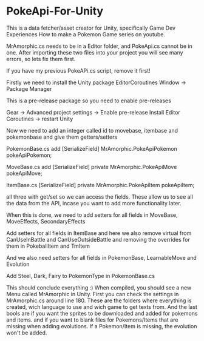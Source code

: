 # PokeApi-For-Unity

This is a data fetcher/asset creator for Unity, specifically Game Dev Experiences How to make a Pokemon Game series on youtube.

MrAmorphic.cs needs to be in a Editor folder, and PokeApi.cs cannot be in one.
After importing these two files into your project you will see many errors, so lets fix them first.

If you have my previous PokeAPi.cs script, remove it first!

Firstly we need to install the Unity package EditorCoroutines
Window -> Package Manager

This is a pre-release package so you need to enable pre-releases

Gear -> Advanced project settings -> Enable pre-release
Install Editor Coroutines -> restart Unity

Now we need to add an integer called id to movebase, itembase and pokemonbase and give them getters/setters

PokemonBase.cs add
[SerializeField] MrAmorphic.PokeApiPokemon pokeApiPokemon; 

MoveBase.cs add
[SerializeField] private MrAmorphic.PokeApiMove pokeApiMove; 

ItemBase.cs
[SerializeField] private MrAmorphic.PokeApiItem pokeApiItem;

all three with get/set so we can access the fields.
These allow us to see all the data from the API, incase you want to add more functionality later.

When this is done, we need to add setters for all fields in
MoveBase,  MoveEffects, SecondaryEffects

Add setters for all fields in ItemBase
and here we also remove virtual from CanUseInBattle and CanUseOutsideBattle and removing the overrides for them in PokeballItem and TmItem

And we also need setters for all fields in PokemonBase, LearnableMove and Evolution

Add Steel, Dark, Fairy to PokemonType in PokemonBase.cs
  
This should conclude everything :)
When compiled, you should see a new Menu called MrAmorphic in Unity. 
First you can check the settings in MrAmorphic.cs around line 180. 
These are the folders where everything is created, wich language to use and wich game to get texts from.
And the last bools are if you want the sprites to be downloaded and added for pokemons and items.
and if you want to blank files for Pokemons/Items that are missing when adding evolutions. If a Pokemon/Item is missing, the evolution won't be added.
